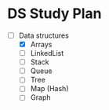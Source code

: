 # DS Study Plan

- [ ] Data structures
  - [X] Arrays
  - [ ] LinkedList
  - [ ] Stack
  - [ ] Queue
  - [ ] Tree
  - [ ] Map (Hash)
  - [ ] Graph
